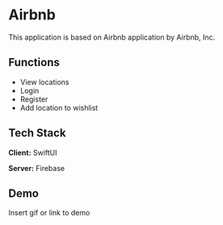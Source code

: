 
# Airbnb

This application is based on Airbnb application by Airbnb, Inc.


## Functions

- View locations
- Login
- Register
- Add location to wishlist


## Tech Stack

**Client:** SwiftUI

**Server:** Firebase


## Demo

Insert gif or link to demo

